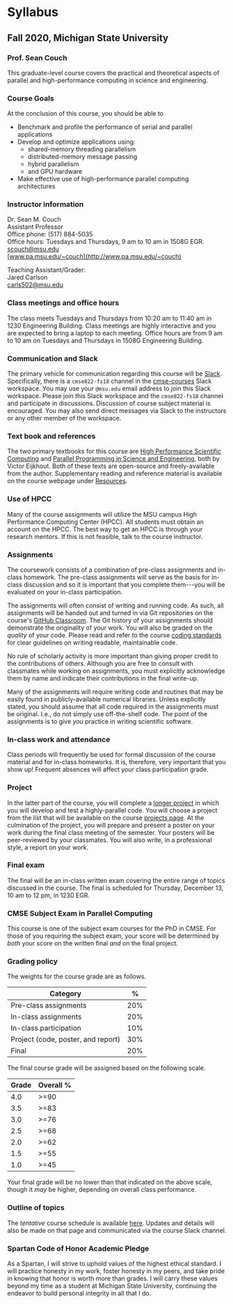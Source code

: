 # Syllabus

## Fall 2020, Michigan State University

### Prof. Sean Couch

This graduate-level course covers the practical and theoretical aspects of parallel and high-performance computing in science and engineering.

### Course Goals

At the conclusion of this course, you should be able to

- Benchmark and profile the performance of serial and parallel applications
- Develop and optimize applications using:
  - shared-memory threading parallelism
  - distributed-memory message passing
  - hybrid parallelism 
  - and GPU hardware
- Make effective use of high-performance parallel computing architectures

### Instructor information

Dr. Sean M. Couch  
Assistant Professor  
Office phone: (517) 884-5035  
Office hours: Tuesdays and Thursdays, 9 am to 10 am in 1508G EGR.  
[scouch@msu.edu](mailto:scouch@msu.edu)  
[www.pa.msu.edu/~couch](http://www.pa.msu.edu/~couch)

Teaching Assistant/Grader:  
Jared Carlson  
[carls502@msu.edu](mailto:carls502@msu.edu)

### Class meetings and office hours

The class meets Tuesdays and Thursdays from 10:20 am to 11:40 am in 1230 Engineering Building. Class meetings are highly interactive and you are expected to bring a laptop to each meeting. Office hours are from 9 am to 10 am on Tuesdays and Thursdays in 1508G Engineering Building.

### Communication and Slack

The primary vehicle for communication regarding this course will be [Slack](http://slack.com).
Specifically, there is a `cmse822-fs18` channel in the [cmse-courses](http://cmse-courses.slack.com) Slack workspace.
You may use your `@msu.edu` email address to join this Slack workspace.
Please join this Slack workspace and the `cmse822-fs18` channel and participate in discussions.
Discussion of course subject material is encouraged.
You may also send direct messages via Slack to the instructors or any other member of the workspace.

### Text book and references

The two primary textbooks for this course are [High Performance Scientific Computing](https://bitbucket.org/VictorEijkhout/hpc-book-and-course) and [Parallel Programming in Science and Engineering](https://bitbucket.org/VictorEijkhout/parallel-computing-book/src), both by Victor Eijkhout.
Both of these texts are open-source and freely-available from the author.
Supplementary reading and reference material is available on the course webpage under [Resources](resources.md).

### Use of HPCC

Many of the course assignments will utilize the MSU campus High Performance Computing Center (HPCC). All students must obtain an account on the HPCC. The best way to get an HPCC is through your research mentors. If this is not feasible, talk to the course instructor.

### Assignments

The coursework consists of a combination of pre-class assignments and in-class homework. The pre-class assignments will serve as the basis for in-class discussion and so it is important that you complete them---you will be evaluated on your in-class participation.

The assignments will often consist of writing and running code. As such, all assignments will be handed out and turned in via Git repositories on the course's [GitHub Classroom](https://github.com/cmse822f18). The Git history of your assignments should demonstrate the originality of your work.
You will also be graded on the _quality_ of your code.
Please read and refer to the course [coding standards](coding.md) for clear guidelines on writing readable, maintainable code.

No rule of scholarly activity is more important than giving proper credit to the contributions of others. Although you are free to consult with classmates while working on assignments, you must explicitly acknowledge them by name and indicate their contributions in the final write-up.

Many of the assignments will require writing code and routines that may be easily found in publicly-available numerical libraries.
Unless explicitly stated, you should assume that all code required in the assignments must be original.
I.e., do not simply use off-the-shelf code.
The point of the assignments is to give _you_ practice in writing scientific software.

### In-class work and attendance

Class periods will frequently be used for formal discussion of the course material and for in-class homeworks. It is, therefore, very important that you show up! Frequent absences will affect your class participation grade.

### Project

In the latter part of the course, you will complete a [longer project](projects.md) in which you will develop and test a highly-parallel code.
You will choose a project from the list that will be available on the course [projects page](projects.md).
At the culmination of the project, you will prepare and present a poster on your work during the final class meeting of the semester.
Your posters will be peer-reviewed by your classmates.
You will also write, in a professional style, a report on your work.

### Final exam

The final will be an in-class written exam covering the entire range of topics discussed in the course. The final is scheduled for Thursday, December 13, 10 am to 12 pm, in 1230 EGR.

### CMSE Subject Exam in Parallel Computing

This course is one of the subject exam courses for the PhD in CMSE.
For those of you requiring the subject exam, your score will be determined by _both_ your score on the written final _and_ on the final project.

### Grading policy

The weights for the course grade are as follows.

Category                                 | %
---------------------------------------- | ---
Pre-class assignments                    | 20%
In-class assignments                     | 20%
In-class participation                   | 10%
Project (code, poster, and report)       | 30%
Final                                    | 20%

The final course grade will be assigned based on the following scale.

Grade        | Overall %
------------ | ----------
4.0          | >=90
3.5          | >=83
3.0          | >=76
2.5          | >=68
2.0          | >=62
1.5          | >=55
1.0          | >=45

Your final grade will be no lower than that indicated on the above scale, though it _may_ be higher, depending on overall class performance.

### Outline of topics

The _tentative_ course schedule is available [here](schedule.md). Updates and details will also be made on that page and communicated via the course Slack channel.

### Spartan Code of Honor Academic Pledge

As a Spartan, I will strive to uphold values of the highest ethical standard. I will practice honesty in my work, foster honesty in my peers, and take pride in knowing that honor is worth more than grades. I will carry these values beyond my time as a student at Michigan State University, continuing the endeavor to build personal integrity in all that I do.